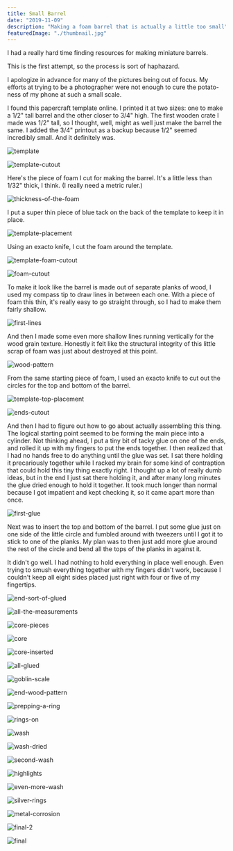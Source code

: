 ```yaml
---
title: Small Barrel
date: "2019-11-09"
description: "Making a foam barrel that is actually a little too small"
featuredImage: "./thumbnail.jpg"
---
```


I had a really hard time finding resources for making miniature barrels. 

This is the first attempt, so the process is sort of haphazard.

I apologize in advance for many of the pictures being out of focus. My efforts at trying to be a photographer were not enough to cure the potato-ness of my phone at such a small scale.

I found this papercraft template online. I printed it at two sizes: one to make a 1/2" tall barrel and the other closer to 3/4" high. The first wooden crate I made was 1/2" tall, so I thought, well, might as well just make the barrel the same. I added the 3/4" printout as a backup because 1/2" seemed incredibly small. And it definitely was.

![template](template.jpg)

![template-cutout](template-cutout.jpg)

Here's the piece of foam I cut for making the barrel. It's a little less than 1/32" thick, I think. (I really need a metric ruler.)

![thickness-of-the-foam](thickness-of-the-foam.jpg)

I put a super thin piece of blue tack on the back of the template to keep it in place.

![template-placement](template-placement.jpg)

Using an exacto knife, I cut the foam around the template.

![template-foam-cutout](template-foam-cutout.jpg)

![foam-cutout](foam-cutout.jpg)

To make it look like the barrel is made out of separate planks of wood, I used my compass tip to draw lines in between each one. With a piece of foam this thin, it's really easy to go straight through, so I had to make them fairly shallow.

![first-lines](first-lines.jpg)

And then I made some even more shallow lines running vertically for the wood grain texture. Honestly it felt like the structural integrity of this little scrap of foam was just about destroyed at this point.

![wood-pattern](wood-pattern.jpg)

From the same starting piece of foam, I used an exacto knife to cut out the circles for the top and bottom of the barrel.

![template-top-placement](template-top-placement.jpg)

![ends-cutout](ends-cutout.jpg)

And then I had to figure out how to go about actually assembling this thing. The logical starting point seemed to be forming the main piece into a cylinder. Not thinking ahead, I put a tiny bit of tacky glue on one of the ends, and rolled it up with my fingers to put the ends together. I then realized that I had no hands free to do anything until the glue was set. I sat there holding it precariously together while I racked my brain for some kind of contraption that could hold this tiny thing exactly right. I thought up a lot of really dumb ideas, but in the end I just sat there holding it, and after many long minutes the glue dried enough to hold it together. It took much longer than normal because I got impatient and kept checking it, so it came apart more than once.

![first-glue](first-glue.jpg)

Next was to insert the top and bottom of the barrel. I put some glue just on one side of the little circle and fumbled around with tweezers until I got it to stick to one of the planks. My plan was to then just add more glue around the rest of the circle and bend all the tops of the planks in against it.

It didn't go well. I had nothing to hold everything in place well enough. Even trying to smush everything together with my fingers didn't work, because I couldn't keep all eight sides placed just right with four or five of my fingertips.

![end-sort-of-glued](end-sort-of-glued.jpg)

![all-the-measurements](all-the-measurements.jpg)

![core-pieces](core-pieces.jpg)

![core](core.jpg)

![core-inserted](core-inserted.jpg)

![all-glued](all-glued.jpg)

![goblin-scale](goblin-scale.jpg)

![end-wood-pattern](end-wood-pattern.jpg)

![prepping-a-ring](prepping-a-ring.jpg)

![rings-on](rings-on.jpg)

![wash](wash.jpg)

![wash-dried](wash-dried.jpg)

![second-wash](second-wash.jpg)

![highlights](highlights.jpg)

![even-more-wash](even-more-wash.jpg)

![silver-rings](silver-rings.jpg)

![metal-corrosion](metal-corrosion.jpg)

![final-2](final-1.jpg)

![final](final.jpg)
